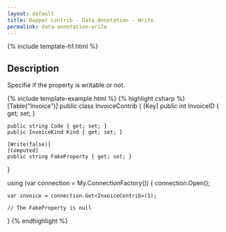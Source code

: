 ```yaml
---
layout: default
title: Dapper Contrib - Data Annotation - Write
permalink: data-annotation-write
---
```


{% include template-h1.html %}

## Description
Specifie if the property is writable or not.

{% include template-example.html %} {% highlight csharp %}
[Table("Invoice")]
public class InvoiceContrib
{
	[Key]
	public int InvoiceID { get; set; }

	public string Code { get; set; }
	public InvoiceKind Kind { get; set; }

	[Write(false)]
	[Computed]
	public string FakeProperty { get; set; }
}

using (var connection = My.ConnectionFactory())
{
	connection.Open();

	var invoice = connection.Get<InvoiceContrib>(1);

	// The FakeProperty is null
}
{% endhighlight %}
